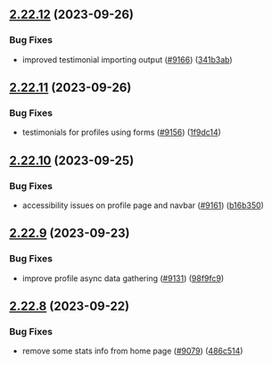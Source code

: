 ## [2.22.12](https://github.com/EddieHubCommunity/BioDrop/compare/v2.22.11...v2.22.12) (2023-09-26)


### Bug Fixes

* improved testimonial importing output ([#9166](https://github.com/EddieHubCommunity/BioDrop/issues/9166)) ([341b3ab](https://github.com/EddieHubCommunity/BioDrop/commit/341b3abf29332c5d21b3c5fb12403ccf8801ad54))



## [2.22.11](https://github.com/EddieHubCommunity/BioDrop/compare/v2.22.10...v2.22.11) (2023-09-26)


### Bug Fixes

* testimonials for profiles using forms ([#9156](https://github.com/EddieHubCommunity/BioDrop/issues/9156)) ([1f9dc14](https://github.com/EddieHubCommunity/BioDrop/commit/1f9dc14d3547b78003e6e70c34e9eefc48d6e19f))



## [2.22.10](https://github.com/EddieHubCommunity/BioDrop/compare/v2.22.9...v2.22.10) (2023-09-25)


### Bug Fixes

* accessibility issues on profile page and navbar ([#9161](https://github.com/EddieHubCommunity/BioDrop/issues/9161)) ([b16b350](https://github.com/EddieHubCommunity/BioDrop/commit/b16b3506eaace334ee329de71420f545cdd72ce5))



## [2.22.9](https://github.com/EddieHubCommunity/BioDrop/compare/v2.22.8...v2.22.9) (2023-09-23)


### Bug Fixes

* improve profile async data gathering ([#9131](https://github.com/EddieHubCommunity/BioDrop/issues/9131)) ([98f9fc9](https://github.com/EddieHubCommunity/BioDrop/commit/98f9fc9d18eeace76e59302e3430e63de3fe1770))



## [2.22.8](https://github.com/EddieHubCommunity/BioDrop/compare/v2.22.7...v2.22.8) (2023-09-22)


### Bug Fixes

* remove some stats info from home page ([#9079](https://github.com/EddieHubCommunity/BioDrop/issues/9079)) ([486c514](https://github.com/EddieHubCommunity/BioDrop/commit/486c514c3762099db875d707917468e4f6661830))



